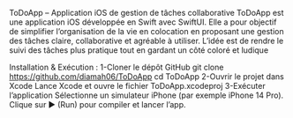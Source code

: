 ToDoApp – Application iOS de gestion de tâches collaborative
ToDoApp est une application iOS développée en Swift avec SwiftUI.
Elle a pour objectif de simplifier l’organisation de la vie en colocation en proposant une gestion des tâches claire, collaborative et agréable à utiliser.
L’idée est de rendre le suivi des tâches plus pratique tout en gardant un côté coloré et ludique

Installation & Exécution :
1-Cloner le dépôt GitHub
git clone https://github.com/diamah06/ToDoApp
cd ToDoApp
2-Ouvrir le projet dans Xcode
Lance Xcode et ouvre le fichier ToDoApp.xcodeproj
3-Exécuter l’application
Sélectionne un simulateur iPhone (par exemple iPhone 14 Pro).
Clique sur ▶️ (Run) pour compiler et lancer l’app.
